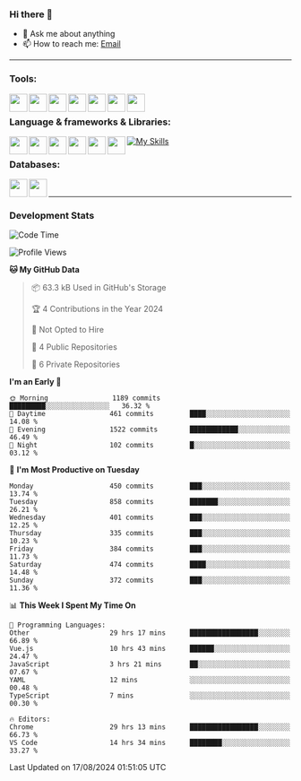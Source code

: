 ### Hi there 👋

- 💬 Ask me about anything
- 📫 How to reach me: [Email]

---

### Tools:
<img align='left' height="32" width="32" src="https://cdn.jsdelivr.net/npm/simple-icons@4.8.0/icons/phpstorm.svg" />
<img align='left' height="32" width="32" src="https://cdn.jsdelivr.net/npm/simple-icons@4.8.0/icons/webstorm.svg" />
<img align='left' height="32" width="32" src="https://cdn.jsdelivr.net/npm/simple-icons@4.8.0/icons/visualstudiocode.svg" />
<img align='left' height="32" width="32" src="https://cdn.jsdelivr.net/npm/simple-icons@4.8.0/icons/sublimetext.svg" />
<img align='left' height="32" width="32" src="https://cdn.jsdelivr.net/npm/simple-icons@4.8.0/icons/laragon.svg" />
<img align='left' height="32" width="32" src="https://cdn.jsdelivr.net/npm/simple-icons@4.8.0/icons/docker.svg" />
<img align='left' height="32" width="32" src="https://cdn.jsdelivr.net/npm/simple-icons@4.8.0/icons/amazonaws.svg" />
<br>

### Language & frameworks & Libraries:
[![My Skills](https://skillicons.dev/icons?i=java,spring,nodejs,typescript,laravel&theme=dark)](https://skillicons.dev)
<img align='left' height="32" width="32" src="https://cdn.jsdelivr.net/npm/simple-icons@4.8.0/icons/laravel.svg" />
<img align='left' height="32" width="32" src="https://cdn.jsdelivr.net/npm/simple-icons@4.8.0/icons/vue-dot-js.svg" />
<img align='left' height="32" width="32" src="https://cdn.jsdelivr.net/npm/simple-icons@4.8.0/icons/node-dot-js.svg" />
<img align='left' height="32" width="32" src="https://cdn.jsdelivr.net/npm/simple-icons@4.8.0/icons/jquery.svg" />
<img align='left' height="32" width="32" src="https://cdn.jsdelivr.net/npm/simple-icons@4.8.0/icons/sass.svg" />
<img align='left' height="32" width="32" src="https://cdn.jsdelivr.net/npm/simple-icons@4.8.0/icons/tailwindcss.svg" />
<br>

### Databases:
<img align='left' height="32" width="32" src="https://cdn.jsdelivr.net/npm/simple-icons@4.8.0/icons/mysql.svg" />
<img align='left' height="32" width="32" src="https://cdn.jsdelivr.net/npm/simple-icons@4.8.0/icons/microsoftsqlserver.svg" />
<br>

---
### Development Stats
<!--START_SECTION:waka-->
![Code Time](http://img.shields.io/badge/Code%20Time-4%2C982%20hrs%2032%20mins-blue)

![Profile Views](http://img.shields.io/badge/Profile%20Views-0-blue)

**🐱 My GitHub Data** 

> 📦 63.3 kB Used in GitHub's Storage 
 > 
> 🏆 4 Contributions in the Year 2024
 > 
> 🚫 Not Opted to Hire
 > 
> 📜 4 Public Repositories 
 > 
> 🔑 6 Private Repositories 
 > 
**I'm an Early 🐤** 

```text
🌞 Morning                1189 commits        █████████░░░░░░░░░░░░░░░░   36.32 % 
🌆 Daytime                461 commits         ████░░░░░░░░░░░░░░░░░░░░░   14.08 % 
🌃 Evening                1522 commits        ████████████░░░░░░░░░░░░░   46.49 % 
🌙 Night                  102 commits         █░░░░░░░░░░░░░░░░░░░░░░░░   03.12 % 
```
📅 **I'm Most Productive on Tuesday** 

```text
Monday                   450 commits         ███░░░░░░░░░░░░░░░░░░░░░░   13.74 % 
Tuesday                  858 commits         ███████░░░░░░░░░░░░░░░░░░   26.21 % 
Wednesday                401 commits         ███░░░░░░░░░░░░░░░░░░░░░░   12.25 % 
Thursday                 335 commits         ███░░░░░░░░░░░░░░░░░░░░░░   10.23 % 
Friday                   384 commits         ███░░░░░░░░░░░░░░░░░░░░░░   11.73 % 
Saturday                 474 commits         ████░░░░░░░░░░░░░░░░░░░░░   14.48 % 
Sunday                   372 commits         ███░░░░░░░░░░░░░░░░░░░░░░   11.36 % 
```


📊 **This Week I Spent My Time On** 

```text
💬 Programming Languages: 
Other                    29 hrs 17 mins      █████████████████░░░░░░░░   66.89 % 
Vue.js                   10 hrs 43 mins      ██████░░░░░░░░░░░░░░░░░░░   24.47 % 
JavaScript               3 hrs 21 mins       ██░░░░░░░░░░░░░░░░░░░░░░░   07.67 % 
YAML                     12 mins             ░░░░░░░░░░░░░░░░░░░░░░░░░   00.48 % 
TypeScript               7 mins              ░░░░░░░░░░░░░░░░░░░░░░░░░   00.30 % 

🔥 Editors: 
Chrome                   29 hrs 13 mins      █████████████████░░░░░░░░   66.73 % 
VS Code                  14 hrs 34 mins      ████████░░░░░░░░░░░░░░░░░   33.27 % 
```


 Last Updated on 17/08/2024 01:51:05 UTC
<!--END_SECTION:waka-->

[huyviet]: https://huynguyenviet.vn/
[EMAIl]: https://mail.google.com/mail/u/0/?fs=1&tf=cm&source=mailto&to=huynguyenviet0110@gmail.com
